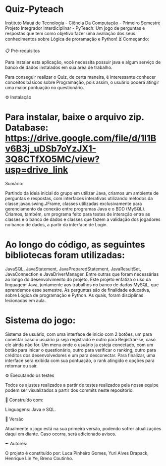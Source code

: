 # Quiz-Pyteach
Instituto Mauá de Tecnologia - Ciência Da Computação - Primeiro Semestre
Projeto Integrador Interdiciplinar - PyTeach: Um jogo de perguntas e respostas que tem como objetivo fazer uma avaliação dos seus conhecimentos sobre Lógica de proramação e Python!
⏳ Começando:

📋 Pré-requisitos

Para instalar esta aplicação, você necessita possuir java e algum serviço de banco de dados instalados em sua área de trabalho.

Para conseguir realizar o Quiz, de certa maneira, é interessante conhecer conceitos básicos sobre Programação, pois assim, o usuário poderá atingir uma maior pontuação no questionário.

⚙ Instalação

# Para instalar, baixe o arquivo zip. Database: https://drive.google.com/file/d/1l1Bv6B3j_uDSb7oYzJX1-3Q8CTfXO5MC/view?usp=drive_link

Sumário:

Partindo da ideia inicial do grupo em utilizar Java, criamos um ambiente de perguntas e respostas, com interfaces interativas utilizando métodos da classe javax.swing.JFrame, classes utilizadas exclusivamente para gerenciamento da conexão entre programas Java e o BDD (MySQL). Criamos, também, um programa feito para testes de interação entre as classes e o banco de dados e classes que fazem a validação dos jogadores no banco de dados, a partir da interface de Login.
# Ao longo do código, as seguintes bibliotecas foram utilizadas:
JavaSQL, JavaStatement, JavaPreparedStatement, JavaResultSet, JavaConnection e JavaDriverManager. Entre outras que foram necessárias ao longo do desenvolvimento do projeto.
Este projeto enfatiza o uso da linguagem Java, juntamente aos trabalhos no banco de dados MySQL, que aprendemos esse semestre.
As perguntas são de finalidade educativa, sobre Lógica de programação e Python. As quais, foram disciplinas lecionadas em aula.


# Sistema do jogo:
Sistema de usuário, com uma interface de inicio com 2 botões, um para conectar caso o usuário ja seja registrado e outro para Registrar-se, caso ele ainda não for.
Um menu onde o usuário ja esteja conectado, com um botão para inicar o questionário, outro para verificar o ranking, outro para créditos dos desenvolvedores e um para desconectar.
Para finalizar, uma interface sera exibida com sua pontuação, o rank atingido e opções para retornar ou sair.

⚙ Executando os testes

Todos os ajustes realizados a partir de testes realizados pela nossa equipe podem ser visualizados a partir dos commits neste repositório.

🧰 Construído com:

Linguagens: Java e SQL.

📌 Versão

Atualmente o jogo está na sua primeira versão, podendo sofrer atualizações daqui em diante. Caso ocorra, será adicionado avisos.

✒ Autores:

O projeto é constituído por: Luca Pinheiro Gomes, Yuri Alves Drapack, Henrique Lin Ye, Breno Coutinho.
